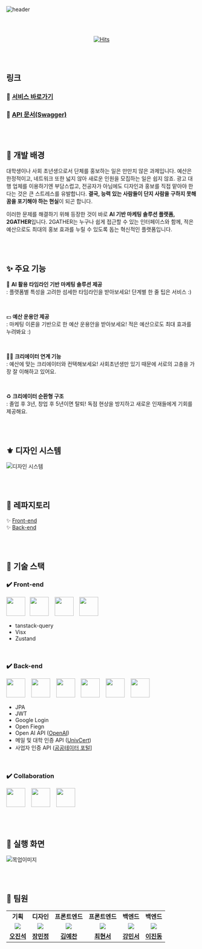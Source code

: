 ![header](https://capsule-render.vercel.app/api?type=waving&color=gradient&height=300&section=header&text=상상만%20하던%20아이디어를%20현실로%20by%20Togather&fontSize=45&fontAlignY=40&desc=2024%20멋쟁이사자처럼%2012기%204호선톤%20&descAlign=80)

<br><br>
<div align="center">

[![Hits](https://hits.seeyoufarm.com/api/count/incr/badge.svg?url=https%3A%2F%2Fgithub.com%2FLine4thon-Gather&count_bg=%23000000&title_bg=%23000000&icon=github.svg&icon_color=%23FFFFFF&title=GitHub&edge_flat=false)](https://hits.seeyoufarm.com)

</div>

<br><br>

## 링크
### 🔗 [서비스 바로가기](https://www.to-gather.info)
### 🔗 [API 문서(Swagger)](https://backend.to-gather.info/swagger-ui/index.html)

<br><br>

## 👐 개발 배경
대학생이나 사회 초년생으로서 단체를 홍보하는 일은 만만치 않은 과제입니다. 예산은 한정적이고, 네트워크 또한 넓지 않아 새로운 인원을 모집하는 일은 쉽지 않죠. 광고 대행 업체를 이용하기엔 부담스럽고, 전공자가 아님에도 디자인과 홍보를 직접 맡아야 한다는 것은 큰 스트레스를 유발합니다. **결국, 능력 있는 사람들이 단지 사람을 구하지 못해 꿈을 포기해야 하는 현실**이 되곤 합니다.

이러한 문제를 해결하기 위해 등장한 것이 바로 **AI 기반 마케팅 솔루션 플랫폼, 2GATHER**입니다. 2GATHER는 누구나 쉽게 접근할 수 있는 인터페이스와 함께, 적은 예산으로도 최대의 홍보 효과를 누릴 수 있도록 돕는 혁신적인 플랫폼입니다.

<br><br>

## ✨ 주요 기능
🤖 **AI 활용 타임라인 기반 마케팅 솔루션 제공**
<br>
: 플랫폼별 특성을 고려한 섬세한 타임라인을 받아보세요! 단계별 한 줄 팁은 서비스 :)

<br>

💵 **예산 운용안 제공**
<br>
: 마케팅 이론을 기반으로 한 예산 운용안을 받아보세요! 적은 예산으로도 최대 효과를 누려봐요 :)

<br>

🙆‍♀️ **크리에이터 연계 기능**
<br>
: 예산에 맞는 크리에이터와 컨택해보세요! 사회초년생만 있기 때문에 서로의 고충을 가장 잘 이해하고 있어요.

<br>

♻️ **크리에이터 순환형 구조**
<br>
: 졸업 후 3년, 창업 후 5년이면 탈퇴! 독점 현상을 방지하고 새로운 인재들에게 기회를 제공해요.

<br><br>

## ⚜️ 디자인 시스템
![디자인 시스템](https://github.com/user-attachments/assets/4f4071bb-a7e8-4b3f-a341-e3487de6f431)

<br><br>

## 📁 레파지토리
✨ [Front-end](https://github.com/Line4thon-Gather/gather_Front_End)
<br>
✨ [Back-end](https://github.com/Line4thon-Gather/gather_back_end)

<br><br>

## 🦾 기술 스택
### ✔️ Front-end
<p>
  <img src="https://cdn.jsdelivr.net/gh/devicons/devicon@latest/icons/amazonwebservices/amazonwebservices-original-wordmark.svg" width="50" height="50" />&nbsp;&nbsp;
  <img src="https://cdn.jsdelivr.net/gh/devicons/devicon@latest/icons/docker/docker-plain-wordmark.svg" width="50" height="50" />&nbsp;&nbsp;&nbsp;
  <img src="https://cdn.jsdelivr.net/gh/devicons/devicon@latest/icons/react/react-original-wordmark.svg" width="50" height="50" />&nbsp;&nbsp;&nbsp;
  <img src="https://cdn.jsdelivr.net/gh/devicons/devicon@latest/icons/javascript/javascript-original.svg" width="50" height="50" />&nbsp;&nbsp;&nbsp;
</p>

- tanstack-query
- Visx
- Zustand

<br>

### ✔️ Back-end
<p>
  <img src="https://cdn.jsdelivr.net/gh/devicons/devicon@latest/icons/java/java-original-wordmark.svg" width="50" height="50" />&nbsp;&nbsp;&nbsp;
  <img src="https://cdn.jsdelivr.net/gh/devicons/devicon@latest/icons/spring/spring-original-wordmark.svg" width="50" height="50" />&nbsp;&nbsp;&nbsp;
  <img src="https://cdn.jsdelivr.net/gh/devicons/devicon@latest/icons/mysql/mysql-original-wordmark.svg" width="50" height="50" />&nbsp;&nbsp;&nbsp;
  <img src="https://cdn.jsdelivr.net/gh/devicons/devicon@latest/icons/docker/docker-plain-wordmark.svg" width="50" height="50" />&nbsp;&nbsp;&nbsp;
  <img src="https://cdn.jsdelivr.net/gh/devicons/devicon@latest/icons/oracle/oracle-original.svg" width="50" height="50" />&nbsp;&nbsp;&nbsp;
  <img src="https://cdn.jsdelivr.net/gh/devicons/devicon@latest/icons/swagger/swagger-original-wordmark.svg" width="50" height="50" />&nbsp;&nbsp;&nbsp;
</p>

- JPA
- JWT
- Google Login
- Open Fiegn
- Open AI API ([OpenAI](https://openai.com/index/openai-api))
- 메일 및 대학 인증 API ([UnivCert](https://univcert.com))
- 사업자 인증 API ([공공테이터 포털](https://www.data.go.kr/tcs/dss/selectApiDataDetailView.do?publicDataPk=15081808#/layer-api-guide)]

<br>

### ✔️ Collaboration

<p>
  <img src="https://cdn.jsdelivr.net/gh/devicons/devicon@latest/icons/github/github-original-wordmark.svg" width="50" height="50" />&nbsp;&nbsp;&nbsp;
  <img src="https://cdn.jsdelivr.net/gh/devicons/devicon@latest/icons/figma/figma-original.svg" width="50" height="50" />&nbsp;&nbsp;&nbsp;
  <img src="https://cdn.jsdelivr.net/gh/devicons/devicon@latest/icons/notion/notion-original.svg" width="50" height="50" />&nbsp;&nbsp;&nbsp;
</p>

<br><br>

## 👀 실행 화면
![목업이미지](https://github.com/user-attachments/assets/78cd516a-89ea-4ef9-b017-2df0a0e87d30)

<br><br>


## 👻 팀원
<table width="50%" align="center">
    <tr>
        <td align="center"><b>기획</b></td>
        <td align="center"><b>디자인</b></td> 
        <td align="center"><b>프론트엔드</b></td>
        <td align="center"><b>프론트엔드</b></td>
        <td align="center"><b>백엔드</b></td>
        <td align="center"><b>백엔드</b></td>
    </tr>
    <tr>
        <td align="center"><a href="https://github.com/kidariseok"><img src="https://avatars.githubusercontent.com/u/163282076?v=4"></a></td>
        <td align="center"><a href="https://github.com/jjangmj58"><img src="https://avatars.githubusercontent.com/u/165350753?v=4"></a></td>
        <td align="center"><a href="https://github.com/az20058"><img src="https://avatars.githubusercontent.com/u/154305913?v=4"></a></td>
        <td align="center"><a href="https://github.com/kittyismylife"><img src="https://avatars.githubusercontent.com/u/80738573?v=4"></a></td>
        <td align="center"><a href="https://github.com/MinseoKangQ"><img src="https://avatars.githubusercontent.com/u/98332877?v=4"></a></td>
        <td align="center"><a href="https://github.com/Jindongleee"><img src="https://avatars.githubusercontent.com/u/149242983?v=4"></a></td>
    </tr>
    <tr>
        <td align="center"><b><a href="https://github.com/kidariseok">오진석</a></b></td>
        <td align="center"><b><a href="https://github.com/jjangmj58">장민정</a></b></td>
        <td align="center"><b><a href="https://github.com/az20058">김예찬</a></b></td>
        <td align="center"><b><a href="https://github.com/kittyismylife">최현서</a></b></td>
        <td align="center"><b><a href="https://github.com/MinseoKangQ">강민서</a></b></td>
        <td align="center"><b><a href="https://github.com/Jindongleee">이진동</a></b></td>
    </tr>
</table>

<br><br>
